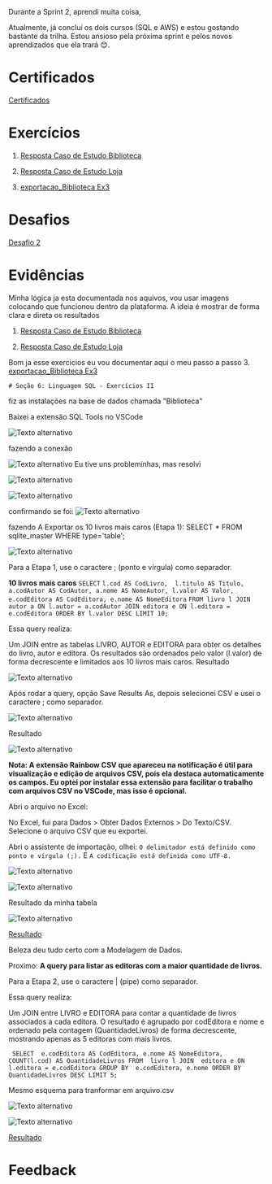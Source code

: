 
Durante a Sprint 2, aprendi muita coisa, 


Atualmente, já concluí os dois cursos (SQL e AWS) e estou gostando bastante da trilha. Estou ansioso pela próxima sprint e pelos novos aprendizados que ela trará 😊.

# Certificados

 [ Certificados](../Sprint_2/certificados/img/AWS%20Partner%20Sales%20Accreditation%20(Business)(Portuguese).png)

# Exercícios

1. [Resposta Caso de Estudo Biblioteca](../Sprint_2/exercicios/Caso_de_Estudo_Biblioteca/biblioteca/Exercicio_1_ao_7.sql)

2. [Resposta Caso de Estudo Loja](../Sprint_2/exercicios/Caso_de_Estudo_Loja/loja/Exercicio_8_ao_16.sql)

3. [exportacao_Biblioteca Ex3](../Sprint_2/exercicios/exportacao_Biblioteca/biblioteca2/query.sql)



# Desafios

[Desafio 2](../Sprint_2/Desafio/README.MD)


# Evidências

Minha lógica ja esta documentada nos aquivos, vou usar imagens colocando que funcionou dentro da plataforma. A ideia é mostrar de forma clara e direta os resultados

1. [Resposta Caso de Estudo Biblioteca](../Sprint_2/exercicios/Caso_de_Estudo_Biblioteca/biblioteca/Exercicio_1_ao_7.sql)

2. [Resposta Caso de Estudo Loja](../Sprint_2/exercicios/Caso_de_Estudo_Loja/loja/Exercicio_8_ao_16.sql)

Bom ja esse exercicios eu vou documentar aqui o meu passo a passo
3. [exportacao_Biblioteca Ex3](../Sprint_2/exercicios/exportacao_Biblioteca/biblioteca2/query.sql)

    # Seção 6: Linguagem SQL - Exercícios II


fiz as instalações na base de dados chamada "Biblioteca"

Baixei a extensão SQL Tools no VSCode

![Texto alternativo](../Sprint_2/evidencias/exportacao_Biblioteca/SQL_Tools_1.png)

fazendo a conexão

![Texto alternativo](../Sprint_2/evidencias/exportacao_Biblioteca/SQL_Tools_2.png)
Eu tive uns probleminhas, mas resolvi

![Texto alternativo](../Sprint_2/evidencias/exportacao_Biblioteca/SQL_Tools_3.png)

![Texto alternativo](../Sprint_2/evidencias/exportacao_Biblioteca/SQL_Tools_4.png)

confirmando se foi:
![Texto alternativo](../Sprint_2/evidencias/exportacao_Biblioteca/SQL_Tools_5.png)


fazendo A Exportar os 10 livros mais caros (Etapa 1):
SELECT * FROM sqlite_master WHERE type='table';

![Texto alternativo](../Sprint_2/evidencias/exportacao_Biblioteca/exportacao_Biblioteca_image1.png)

Para a Etapa 1, use o caractere ; (ponto e vírgula) como separador.

**10 livros mais caros**
`SELECT`
	`l.cod AS CodLivro, 
    l.titulo AS Titulo,
	a.codAutor AS CodAutor,
	a.nome AS NomeAutor,
	l.valor AS Valor,
	e.codEditora AS CodEditora,
	e.nome AS NomeEditora`
`FROM
	livro l
JOIN
	autor a ON l.autor = a.codAutor
JOIN
	editora e ON l.editora = e.codEditora
ORDER BY
	l.valor DESC
LIMIT 10;`

Essa query realiza:

Um JOIN entre as tabelas LIVRO, AUTOR e EDITORA para obter os detalhes do livro, autor e editora.
Os resultados são ordenados pelo valor (l.valor) de forma decrescente e limitados aos 10 livros mais caros.
Resultado

![Texto alternativo](../Sprint_2/evidencias/exportacao_Biblioteca/exportacao_Biblioteca_image2.png)

Após rodar a query, opção Save Results As, depois selecionei CSV e usei o caractere ; como separador.

![Texto alternativo](../Sprint_2/evidencias/exportacao_Biblioteca/exportacao_Biblioteca_image3.png)

Resultado

![Texto alternativo](../Sprint_2/evidencias/exportacao_Biblioteca/exportacao_Biblioteca_image4.png)

**Nota: A extensão Rainbow CSV que apareceu na notificação é útil para visualização e edição de arquivos CSV, pois ela destaca automaticamente os campos. Eu optei por instalar essa extensão para facilitar o trabalho com arquivos CSV no VSCode, mas isso é opcional.**

Abri o arquivo no Excel:

No Excel, fui para Dados > Obter Dados Externos > Do Texto/CSV.
Selecione o arquivo CSV que eu exportei.

Abri o assistente de importação, olhei:
`O delimitador está definido como ponto e vírgula (;).`
E
`A codificação está definida como UTF-8.`

![Texto alternativo](../Sprint_2/evidencias/exportacao_Biblioteca/exportacao_Biblioteca_image5.png)

![Texto alternativo](../Sprint_2/evidencias/exportacao_Biblioteca/exportacao_Biblioteca_image6.png)

Resultado da minha tabela

![Texto alternativo](../Sprint_2/evidencias/exportacao_Biblioteca/exportacao_Biblioteca_image7.png)

[Resultado](exercicios/exportacao_Biblioteca/biblioteca2/livros_caros.csv)

Beleza deu tudo certo com a Modelagem de Dados.

Proximo:
**A query para listar as editoras com a maior quantidade de livros.**

Para a Etapa 2, use o caractere | (pipe) como separador.


Essa query realiza:

Um JOIN entre LIVRO e EDITORA para contar a quantidade de livros associados a cada editora.
O resultado é agrupado por codEditora e nome e ordenado pela contagem (QuantidadeLivros) de forma decrescente, mostrando apenas as 5 editoras com mais livros.

   ` SELECT 
    e.codEditora AS CodEditora,
    e.nome AS NomeEditora,
    COUNT(l.cod) AS QuantidadeLivros
FROM 
    livro l
JOIN 
    editora e ON l.editora = e.codEditora
GROUP BY 
    e.codEditora, e.nome
ORDER BY 
    QuantidadeLivros DESC
LIMIT 5;`

Mesmo esquema para tranformar em arquivo.csv

![Texto alternativo](../Sprint_2/evidencias/exportacao_Biblioteca/exportacao_Biblioteca_image5.png)

![Texto alternativo](../Sprint_2/evidencias/exportacao_Biblioteca/exportacao_Biblioteca_image6.png)

[Resultado](exercicios/exportacao_Biblioteca/biblioteca2/maiores_editoras.csv)

# Feedback
